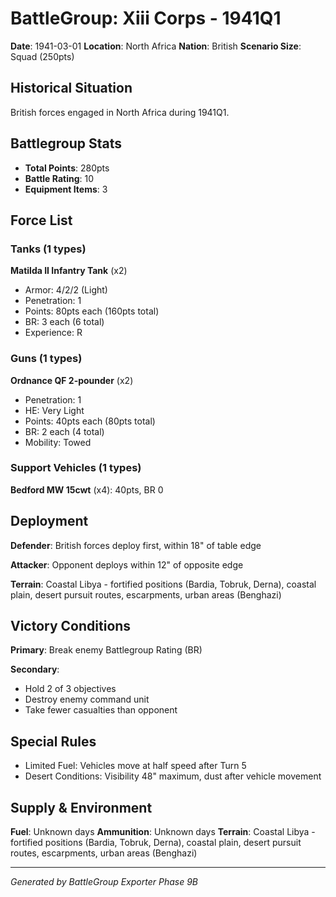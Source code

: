 # BattleGroup: Xiii Corps - 1941Q1

**Date**: 1941-03-01
**Location**: North Africa
**Nation**: British
**Scenario Size**: Squad (250pts)

## Historical Situation

British forces engaged in North Africa during 1941Q1.

## Battlegroup Stats

- **Total Points**: 280pts
- **Battle Rating**: 10
- **Equipment Items**: 3

## Force List

### Tanks (1 types)

**Matilda II Infantry Tank** (x2)
- Armor: 4/2/2 (Light)
- Penetration: 1
- Points: 80pts each (160pts total)
- BR: 3 each (6 total)
- Experience: R

### Guns (1 types)

**Ordnance QF 2-pounder** (x2)
- Penetration: 1
- HE: Very Light
- Points: 40pts each (80pts total)
- BR: 2 each (4 total)
- Mobility: Towed

### Support Vehicles (1 types)

**Bedford MW 15cwt** (x4): 40pts, BR 0

## Deployment

**Defender**: British forces deploy first, within 18" of table edge

**Attacker**: Opponent deploys within 12" of opposite edge

**Terrain**: Coastal Libya - fortified positions (Bardia, Tobruk, Derna), coastal plain, desert pursuit routes, escarpments, urban areas (Benghazi)

## Victory Conditions

**Primary**: Break enemy Battlegroup Rating (BR)

**Secondary**:
- Hold 2 of 3 objectives
- Destroy enemy command unit
- Take fewer casualties than opponent

## Special Rules

- Limited Fuel: Vehicles move at half speed after Turn 5
- Desert Conditions: Visibility 48" maximum, dust after vehicle movement

## Supply & Environment

**Fuel**: Unknown days
**Ammunition**: Unknown days
**Terrain**: Coastal Libya - fortified positions (Bardia, Tobruk, Derna), coastal plain, desert pursuit routes, escarpments, urban areas (Benghazi)

---

*Generated by BattleGroup Exporter Phase 9B*
